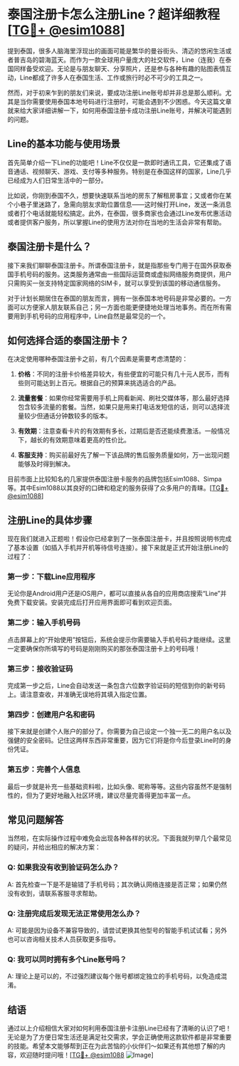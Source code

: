 # 泰国注册卡怎么注册Line？超详细教程[[TG💪+ @esim1088](https://t.me/s/esim1088)]

提到泰国，很多人脑海里浮现出的画面可能是繁华的曼谷街头、清迈的悠闲生活或者普吉岛的碧海蓝天。而作为一款全球用户量庞大的社交软件，Line（连我）在泰国同样备受欢迎。无论是与朋友聊天、分享照片，还是参与各种有趣的贴图表情互动，Line都成了许多人在泰国生活、工作或旅行时必不可少的工具之一。

然而，对于初来乍到的朋友们来说，要成功注册Line账号却并非总是那么顺利。尤其是当你需要使用泰国本地号码进行注册时，可能会遇到不少困惑。今天这篇文章就来给大家详细讲解一下，如何用泰国注册卡成功注册Line账号，并解决可能遇到的问题。

## Line的基本功能与使用场景

首先简单介绍一下Line的功能吧！Line不仅仅是一款即时通讯工具，它还集成了语音通话、视频聊天、游戏、支付等多种服务。特别是在泰国这样的国家，Line几乎已经成为人们日常生活中的一部分。

比如说，你刚到泰国不久，想要快速联系当地的房东了解租房事宜；又或者你在某个小巷子里迷路了，急需向朋友求助位置信息——这时候打开Line，发送一条消息或者打个电话就能轻松搞定。此外，在泰国，很多商家也会通过Line发布优惠活动或者提供客户服务，所以掌握Line的使用方法对你在当地的生活会非常有帮助。

## 泰国注册卡是什么？

接下来我们聊聊泰国注册卡。所谓泰国注册卡，就是指那些专门用于在国外获取泰国手机号码的服务。这类服务通常由一些国际运营商或虚拟网络服务商提供，用户只需购买一张支持特定国家网络的SIM卡，就可以享受到该国的移动通信服务。

对于计划长期居住在泰国的朋友而言，拥有一张泰国本地号码是非常必要的。一方面可以方便家人朋友联系自己；另一方面也能更便捷地处理当地事务。而在所有需要用到手机号码的应用程序中，Line自然是最常见的一个。

## 如何选择合适的泰国注册卡？

在决定使用哪种泰国注册卡之前，有几个因素是需要考虑清楚的：

1. **价格**：不同的注册卡价格差异较大，有些便宜的可能只有几十元人民币，而有些则可能达到上百元。根据自己的预算来挑选适合的产品。
   
2. **流量套餐**：如果你经常需要用手机上网看新闻、刷社交媒体等，那么最好选择包含较多流量的套餐。当然，如果只是用来打电话发短信的话，则可以选择流量较少但通话分钟数较多的版本。
   
3. **有效期**：注意查看卡片的有效期有多长，过期后是否还能续费激活。一般情况下，越长的有效期意味着更高的性价比。
   
4. **客服支持**：购买前最好先了解一下该品牌的售后服务质量如何，万一出现问题能够及时得到解决。

目前市面上比较知名的几家提供泰国注册卡服务的品牌包括Esim1088、Simpa等。其中Esim1088以其良好的口碑和稳定的服务获得了众多用户的青睐。[[TG💪+ @esim1088](https://t.me/s/esim1088)]

## 注册Line的具体步骤

现在我们就进入正题啦！假设你已经拿到了一张泰国注册卡，并且按照说明书完成了基本设置（如插入手机并开机等待信号连接）。接下来就是正式开始注册Line的过程了：

### 第一步：下载Line应用程序
无论你是Android用户还是iOS用户，都可以直接从各自的应用商店搜索“Line”并免费下载安装。安装完成后打开应用界面即可看到欢迎页面。

### 第二步：输入手机号码
点击屏幕上的“开始使用”按钮后，系统会提示你需要输入手机号码才能继续。这里一定要确保你所填写的号码是刚刚购买的那张泰国注册卡上的号码哦！

### 第三步：接收验证码
完成第一步之后，Line会自动发送一条包含六位数字验证码的短信到你的新号码上。请注意查收，并准确无误地将其填入指定位置。

### 第四步：创建用户名和密码
接下来就是创建个人账户的部分了。你需要为自己设定一个独一无二的用户名以及强健的安全密码。记住这两样东西非常重要，因为它们将是你今后登录Line时的身份凭证。

### 第五步：完善个人信息
最后一步就是补充一些基础资料啦，比如头像、昵称等等。这些内容虽然不是强制性的，但为了更好地融入社区环境，建议尽量完善得更加丰富一点。

## 常见问题解答

当然啦，在实际操作过程中难免会出现各种各样的状况。下面我就列举几个最常见的疑问，并给出相应的解决方案：

### Q: 如果我没有收到验证码怎么办？
A: 首先检查一下是不是输错了手机号码；其次确认网络连接是否正常；如果仍然没有收到，请联系客服寻求帮助。

### Q: 注册完成后发现无法正常使用怎么办？
A: 可能是因为设备不兼容导致的，请尝试更换其他型号的智能手机试试看；另外也可以咨询相关技术人员获取更多指导。

### Q: 我可以同时拥有多个Line账号吗？
A: 理论上是可以的，不过强烈建议每个账号都绑定独立的手机号码，以免造成混淆。

## 结语

通过以上介绍相信大家对如何利用泰国注册卡注册Line已经有了清晰的认识了吧！无论是为了方便日常生活还是满足社交需求，学会正确使用这款软件都是非常重要的技能。希望本文能够帮到正在为此苦恼的小伙伴们～如果还有其他想了解的内容，欢迎随时提问哦！[[TG💪+ @esim1088](https://t.me/s/esim1088) ![Image](https://i.postimg.cc/4NQfJmqS/Snipaste-2025-05-13-00-14-12.png)]